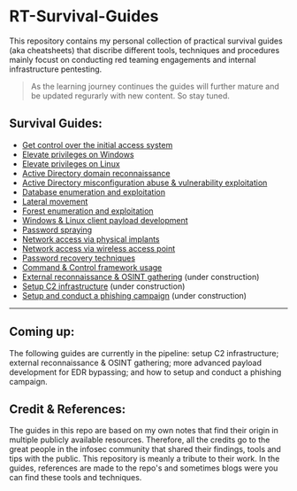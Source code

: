 # RT-Survival-Guides
This repository contains my personal collection of practical survival guides (aka cheatsheets) that discribe different tools, techniques and procedures mainly focust on conducting red teaming engagements and internal infrastructure pentesting. 

>As the learning journey continues the guides will further mature and be updated regurarly with new content. So stay tuned. 

## Survival Guides:
- [Get control over the initial access system](Guides/Initial_system_access.md)
- [Elevate privileges on Windows](Guides/Windows_privesc.md)
- [Elevate privileges on Linux](Guides/Linux_privesc.md)
- [Active Directory domain reconnaissance](Guides/AD_domain_recon.md)
- [Active Directory misconfiguration abuse & vulnerability exploitation](Guides/AD_domain_exploitation.md)
- [Database enumeration and exploitation](Guides/Database_exploitation.md)
- [Lateral movement](Guides/Lateral_movement.md)
- [Forest enumeration and exploitation](Guides/Forest_exploitation.md)
- [Windows & Linux client payload development](Guides/Payload_development.md)
- [Password spraying](Guides/Password_spraying.md) 
- [Network access via physical implants](Guides/Physical_network_access.md) 
- [Network access via wireless access point](Guides/Wireless_network_intrusion.md) 
- [Password recovery techniques](Guides/Password_recovery.md)
- [Command & Control framework usage](Guides/C2_usage.md) 
- [External reconnaissance & OSINT gathering](Guides/External_recon.md) (under construction)
- [Setup C2 infrastructure](Guides/C2_infra_setup.md) (under construction)
- [Setup and conduct a phishing campaign](Guides/Phishing.md) (under construction)

---
## Coming up:
The following guides are currently in the pipeline: setup C2 infrastructure; external reconnaissance & OSINT gathering; more advanced payload development for EDR bypassing; and how to setup and conduct a phishing campaign.  

## Credit & References:
The guides in this repo are based on my own notes that find their origin in multiple publicly available resources. Therefore, all the credits go to the great people in the infosec community that shared their findings, tools and tips with the public. This repository is meanly a tribute to their work. In the guides, references are made to the repo's and sometimes blogs were you can find these tools and techniques. 
